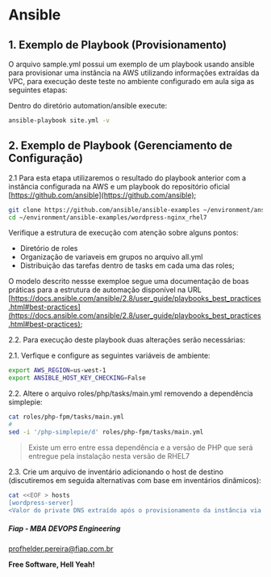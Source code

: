 # Ansible
## 1. Exemplo de Playbook (Provisionamento)

O arquivo sample.yml possui um exemplo de um playbook usando ansible para provisionar uma instância na AWS utilizando informações extraídas da VPC, para execução deste teste no ambiente configurado em aula siga as seguintes etapas:

Dentro do diretório automation/ansible execute:

```sh
ansible-playbook site.yml -v
```

## 2. Exemplo de Playbook (Gerenciamento de Configuração)

2.1 Para esta etapa utilizaremos o resultado do playbook anterior com a instância configurada na AWS e um playbook do repositório oficial [https://github.com/ansible](https://github.com/ansible);

```sh
git clone https://github.com/ansible/ansible-examples ~/environment/ansible-examples
cd ~/environment/ansible-examples/wordpress-nginx_rhel7
```

Verifique a estrutura de execução com atenção sobre alguns pontos:

- Diretório de roles
- Organização de variaveis em grupos no arquivo all.yml
- Distribuição das tarefas dentro de tasks em cada uma das roles;

O modelo descrito nessse exemploe segue uma documentação de boas práticas para a estrutura de automação disponível na URL [https://docs.ansible.com/ansible/2.8/user_guide/playbooks_best_practices.html#best-practices](https://docs.ansible.com/ansible/2.8/user_guide/playbooks_best_practices.html#best-practices);

2.2. Para execução deste playbook duas alterações serão necessárias:

2.1. Verfique e configure as seguintes variáveis de ambiente:

```sh
export AWS_REGION=us-west-1 
export ANSIBLE_HOST_KEY_CHECKING=False
```

2.2. Altere o arquivo roles/php/tasks/main.yml removendo a dependência simplepie:

```sh
cat roles/php-fpm/tasks/main.yml
#
sed -i '/php-simplepie/d' roles/php-fpm/tasks/main.yml
```

> Existe um erro entre essa dependência e a versão de PHP que será entregue pela instalação nesta versão de RHEL7

2.3. Crie um arquivo de inventário adicionando o host de destino (discutiremos em seguida alternativas com base em inventários dinâmicos):

```sh
cat <<EOF > hosts
[wordpress-server]
<Valor do private DNS extraído após o provisionamento da instância via Ansible>
```
##### Fiap - MBA DEVOPS Engineering
profhelder.pereira@fiap.com.br

**Free Software, Hell Yeah!**